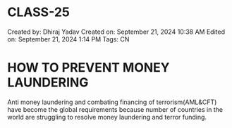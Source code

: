 # CLASS-25

Created by: Dhiraj Yadav
Created on: September 21, 2024 10:38 AM
Edited on: September 21, 2024 1:14 PM
Tags: CN

# HOW TO PREVENT MONEY LAUNDERING

Anti money laundering and combating financing of terrorism(AML&CFT) have become the global requirements because number of countries in the world are struggling to resolve money laundering and terror funding.